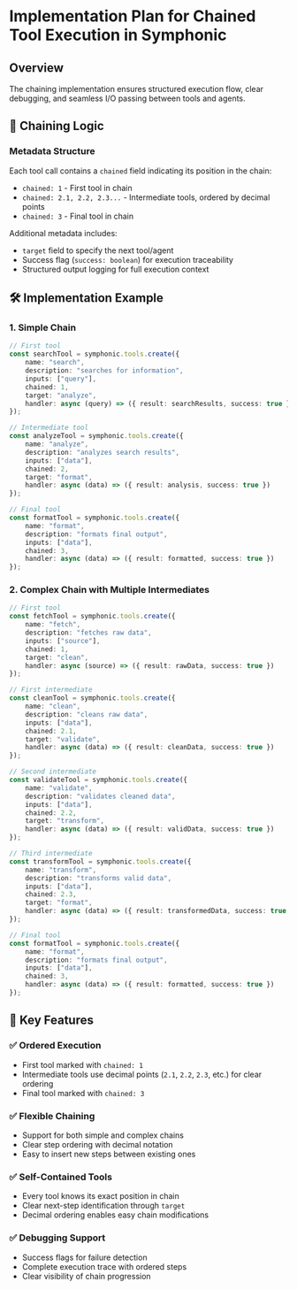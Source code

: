 # Implementation Plan for Chained Tool Execution in Symphonic

## Overview

The chaining implementation ensures structured execution flow, clear debugging, and seamless I/O passing between tools and agents.

## 🧩 Chaining Logic

### Metadata Structure

Each tool call contains a `chained` field indicating its position in the chain:
- `chained: 1` - First tool in chain
- `chained: 2.1, 2.2, 2.3...` - Intermediate tools, ordered by decimal points
- `chained: 3` - Final tool in chain

Additional metadata includes:
- `target` field to specify the next tool/agent
- Success flag (`success: boolean`) for execution traceability
- Structured output logging for full execution context

## 🛠️ Implementation Example

### 1. Simple Chain

```typescript
// First tool
const searchTool = symphonic.tools.create({
    name: "search",
    description: "searches for information",
    inputs: ["query"],
    chained: 1,
    target: "analyze",
    handler: async (query) => ({ result: searchResults, success: true })
});

// Intermediate tool
const analyzeTool = symphonic.tools.create({
    name: "analyze",
    description: "analyzes search results",
    inputs: ["data"],
    chained: 2,
    target: "format",
    handler: async (data) => ({ result: analysis, success: true })
});

// Final tool
const formatTool = symphonic.tools.create({
    name: "format",
    description: "formats final output",
    inputs: ["data"],
    chained: 3,
    handler: async (data) => ({ result: formatted, success: true })
});
```

### 2. Complex Chain with Multiple Intermediates

```typescript
// First tool
const fetchTool = symphonic.tools.create({
    name: "fetch",
    description: "fetches raw data",
    inputs: ["source"],
    chained: 1,
    target: "clean",
    handler: async (source) => ({ result: rawData, success: true })
});

// First intermediate
const cleanTool = symphonic.tools.create({
    name: "clean",
    description: "cleans raw data",
    inputs: ["data"],
    chained: 2.1,
    target: "validate",
    handler: async (data) => ({ result: cleanData, success: true })
});

// Second intermediate
const validateTool = symphonic.tools.create({
    name: "validate",
    description: "validates cleaned data",
    inputs: ["data"],
    chained: 2.2,
    target: "transform",
    handler: async (data) => ({ result: validData, success: true })
});

// Third intermediate
const transformTool = symphonic.tools.create({
    name: "transform",
    description: "transforms valid data",
    inputs: ["data"],
    chained: 2.3,
    target: "format",
    handler: async (data) => ({ result: transformedData, success: true })
});

// Final tool
const formatTool = symphonic.tools.create({
    name: "format",
    description: "formats final output",
    inputs: ["data"],
    chained: 3,
    handler: async (data) => ({ result: formatted, success: true })
});
```

## 📌 Key Features

### ✅ Ordered Execution
- First tool marked with `chained: 1`
- Intermediate tools use decimal points (`2.1`, `2.2`, `2.3`, etc.) for clear ordering
- Final tool marked with `chained: 3`

### ✅ Flexible Chaining
- Support for both simple and complex chains
- Clear step ordering with decimal notation
- Easy to insert new steps between existing ones

### ✅ Self-Contained Tools
- Every tool knows its exact position in chain
- Clear next-step identification through `target`
- Decimal ordering enables easy chain modifications

### ✅ Debugging Support
- Success flags for failure detection
- Complete execution trace with ordered steps
- Clear visibility of chain progression

